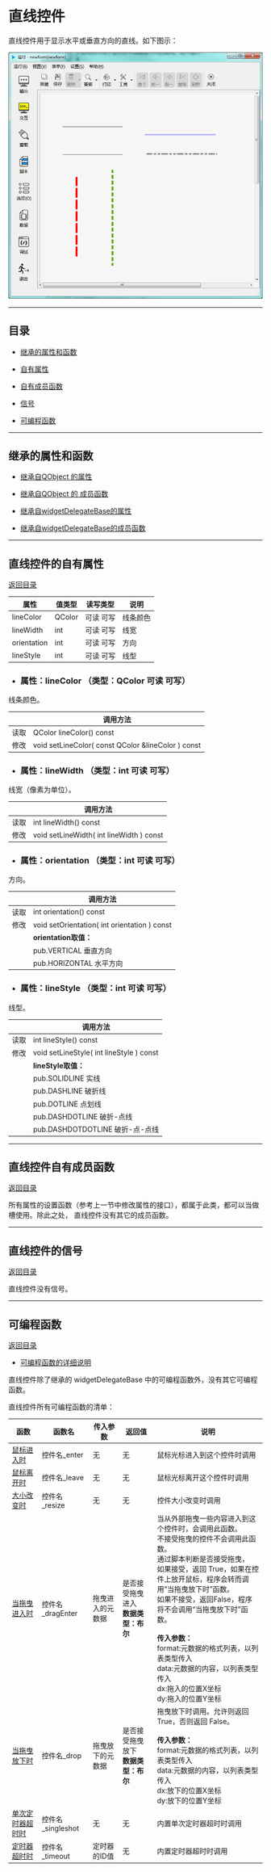 # 直线控件

直线控件用于显示水平或垂直方向的直线。如下图示：

![example](2-19-01.png)

---

<h2 id="category">目录</h2>

- [继承的属性和函数](#继承的属性和函数)

- [自有属性](#直线控件的自有属性)

- [自有成员函数](#直线控件自有成员函数)

- [信号](#直线控件的信号)

- [可编程函数](#可编程函数)

---

## 继承的属性和函数

- [继承自QObject 的属性](2-1-qobject?id=属性)

- [继承自QObject 的 成员函数](2-1-qobject?id=成员函数)

- [继承自widgetDelegateBase的属性](2-2-base?id=属性)

- [继承自widgetDelegateBase的成员函数](2-2-base?id=成员函数)

---

## 直线控件的自有属性

[返回目录](#category)

|属性|值类型|读写类型|说明|
| - | - | - | - |
|lineColor|QColor|可读 可写|线条颜色|
|lineWidth|int|可读 可写|线宽|
|orientation|int|可读 可写|方向|
|lineStyle|int|可读 可写|线型|

- ### 属性：lineColor （类型：QColor 可读 可写）

线条颜色。

|      |                      调用方法                       |
| ---- | -------------------------------------------------- |
| 读取 | QColor lineColor() const                           |
| 修改 | void setLineColor( const QColor &lineColor ) const |

- ### 属性：lineWidth （类型：int 可读 可写）

线宽（像素为单位）。

|      |                 调用方法                  |
| ---- | ---------------------------------------- |
| 读取 | int lineWidth() const                    |
| 修改 | void setLineWidth( int lineWidth ) const |

- ### 属性：orientation （类型：int 可读 可写）

方向。

|      |                   调用方法                    |
| ---- | -------------------------------------------- |
| 读取 | int orientation() const                      |
| 修改 | void setOrientation( int orientation ) const |
|      | **orientation取值：**                        |
|      | pub.VERTICAL 垂直方向                         |
|      | pub.HORIZONTAL 水平方向                       |

- ### 属性：lineStyle （类型：int 可读 可写）

线型。

|      |                 调用方法                  |
| ---- | ---------------------------------------- |
| 读取 | int lineStyle() const                    |
| 修改 | void setLineStyle( int lineStyle ) const |
|      | **lineStyle取值：**                      |
|      | pub.SOLIDLINE 实线                       |
|      | pub.DASHLINE 破折线                      |
|      | pub.DOTLINE 点划线                       |
|      | pub.DASHDOTLINE 破折-点线                 |
|      | pub.DASHDOTDOTLINE 破折-点-点线           |

---

## 直线控件自有成员函数

[返回目录](#category)

所有属性的设置函数（参考上一节中修改属性的接口），都属于此类，都可以当做槽使用。除此之处， 直线控件没有其它的成员函数。 

---

## 直线控件的信号

[返回目录](#category)

直线控件没有信号。

---

## 可编程函数

[返回目录](#category)

- [可编程函数的详细说明](1-4-openscript?id=控件的可编程函数)

直线控件除了继承的 widgetDelegateBase 中的可编程函数外，没有其它可编程函数。

直线控件所有可编程函数的清单：

|函数|函数名|传入参数|返回值|说明|
| - | - | - | - | - |
|[鼠标进入时](1-4-openscript?id=enter)|控件名_enter|无|无|鼠标光标进入到这个控件时调用|
|[鼠标离开时](1-4-openscript?id=leave)|控件名_leave|无|无|鼠标光标离开这个控件时调用|
|[大小改变时](1-4-openscript?id=resize)|控件名_resize|无|无|控件大小改变时调用|
|[当拖曳进入时](1-4-openscript?id=dragEnter)|控件名_dragEnter|拖曳进入的元数据|是否接受拖曳进入<br>**数据类型：布尔**|当从外部拖曳一些内容进入到这个控件时，会调用此函数。<br>不接受拖曳的控件不会调用此函数。<br>通过脚本判断是否接受拖曳，<br>如果接受，返回 True，如果在控件上放开鼠标，程序会转而调用“当拖曳放下时”函数。<br>如果不接受，返回False，程序将不会调用“当拖曳放下时”函数。<br><br>**传入参数：**<br>format:元数据的格式列表，以列表类型传入<br>data:元数据的内容，以列表类型传入<br>dx:拖入的位置X坐标<br>dy:拖入的位置Y坐标|
|[当拖曳放下时](1-4-openscript?id=drop)|控件名_drop|拖曳放下的元数据|是否接受拖曳放下<br>**数据类型：布尔**|拖曳放下时调用。允许则返回 True，否则返回 False。<br><br>**传入参数：**<br>format:元数据的格式列表，以列表类型传入<br>data:元数据的内容，以列表类型传入<br>dx:放下的位置X坐标<br>dy:放下的位置Y坐标|
|[单次定时器超时时](1-4-openscript?id=singleshot)|控件名_singleshot|无|无|内置单次定时器超时时调用|
|[定时器超时时](1-4-openscript?id=timeout)|控件名_timeout|定时器的ID值|无|内置定时器超时时调用|
